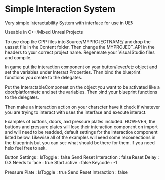 # Simple Interaction System
Very simple Interactability System with interface for use in UE5

Useable in C++/Mixed Unreal Projects

To use drop the CPP files into Source/MYPROJECTNAME/ and drop the uasset file in the Content folder. Then change the MYPROJECT_API in the headers to your correct project name. Regenerate your Visual Studio files and compile. 

In game put the interaction component on your button/lever/etc object and set the variables under Interact Properties. Then bind the blueprint functions you create to the delegates.

Put the InteractableComponent on the object you want to be activated like a door/platform/etc and set the variables. Then bind your blueprint functions to the delegates.

Then make an interaction action on your character have it check if whatever you are trying to interact with uses the interface and execute interact.

Examples of buttons, doors, and pressure plates included. HOWEVER, the buttons and pressure plates will lose their interaction component on import and will need to be readded, default settings for the interaction component listed below. Likewise all of the examples will need some reconnections in the blueprints but you can see what should be there for them. If you need help feel free to ask.

Button Settings : 
  IsToggle : false
  Send Reset Interaction : false
  Reset Delay : 0.3
  Needs to face : true
  Start active : false
  Keycode : -1
  
Pressure Plate : 
  IsToggle : true
  Send Reset Interaction : false
    
